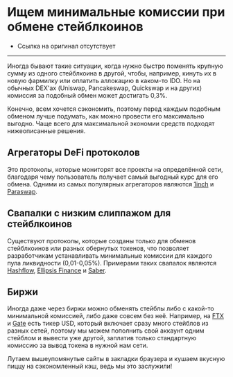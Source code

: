 # Ищем минимальные комиссии при обмене стейблкоинов
- Ссылка на оригинал отсутствует
---

Иногда бывают такие ситуации, когда нужно быстро поменять крупную сумму из одного стейблкоина в другой, чтобы, например, кинуть их в новую фармилку или оплатить аллокацию в каком-то IDO. Но на обычных DEX'ах (Uniswap, Pancakeswap, Quickswap и на других) комиссия за подобный обмен может достигать 0,3%.

Конечно, всем хочется сэкономить, поэтому перед каждым подобным обменом лучше подумать, как можно провести его максимально выгодно. Чаще всего для максимальной экономии средств подходят нижеописанные решения.

## Агрегаторы DeFi протоколов
Это протоколы, которые мониторят все проекты на определённой сети, благодаря чему пользователь получает самый выгодный курс для его обмена. Одними из самых популярных агрегаторов являются [1inch](https://app.1inch.io/) и [Paraswap](https://paraswap.io/). 

## Свапалки с низким слиппажом для стейблкоинов
Существуют протоколы, которые созданы только для обменов стейблкоинов или разных обернутых токенов, что позволяет разработчикам устанавливать минимальные комиссии для каждого пула ликвидности (0,01-0,05%). Примерами таких свапалок являются [Hashflow](https://www.hashflow.com/), [Ellipsis Finance](https://ellipsis.finance/) и [Saber](https://app.saber.so/).

## Биржи
Иногда даже через биржи можно обменять стейблы либо с какой-то минимальной комиссией, либо даже совсем без неё. Например, на [FTX](https://ftx.com/referrals#a=12668201) и [Gate](https://www.gate.io/signup/2682816) есть тикер USD, который включает сразу много стейблов из разных сетей, поэтому мы можем пополнить свой аккаунт одним стейблом и вывести уже другой, заплатив только стандартную комиссию за вывод токена в нужной нам сети.

Лутаем вышеупомянутые сайты в закладки браузера и кушаем вкусную пиццу на сэкономленный кэш, ведь мы это заслужили!